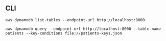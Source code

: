 

## CLI

    aws dynamodb list-tables --endpoint-url http://localhost:8000

    aws dynamodb query --endpoint-url http://localhost:8000 --table-name patients --key-conditions file://patients-keys.json
